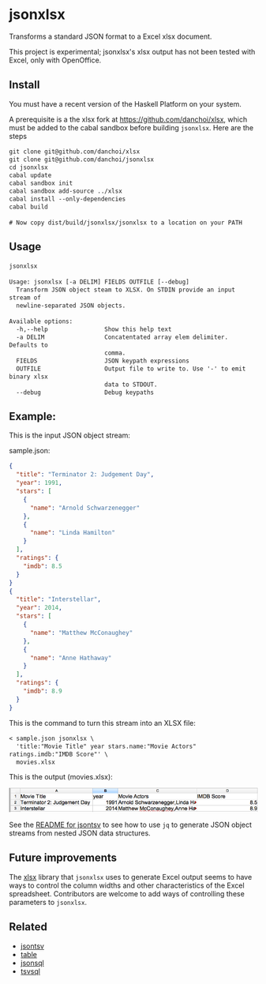 # jsonxlsx

Transforms a standard JSON format to a Excel xlsx document.

This project is experimental; jsonxlsx's xlsx output has not been tested with
Excel, only with OpenOffice.

## Install

You must have a recent version of the Haskell Platform on your system.

A prerequisite is a the xlsx fork at https://github.com/danchoi/xlsx, which 
must be added to the cabal sandbox before building `jsonxlsx`.  Here are the steps

    git clone git@github.com/danchoi/xlsx
    git clone git@github.com/danchoi/jsonxlsx
    cd jsonxlsx
    cabal update
    cabal sandbox init
    cabal sandbox add-source ../xlsx
    cabal install --only-dependencies
    cabal build

    # Now copy dist/build/jsonxlsx/jsonxlsx to a location on your PATH

## Usage

```
jsonxlsx

Usage: jsonxlsx [-a DELIM] FIELDS OUTFILE [--debug]
  Transform JSON object steam to XLSX. On STDIN provide an input stream of
  newline-separated JSON objects.

Available options:
  -h,--help                Show this help text
  -a DELIM                 Concatentated array elem delimiter. Defaults to
                           comma.
  FIELDS                   JSON keypath expressions
  OUTFILE                  Output file to write to. Use '-' to emit binary xlsx
                           data to STDOUT.
  --debug                  Debug keypaths
```

## Example: 

This is the input JSON object stream:

sample.json:

```json
{
  "title": "Terminator 2: Judgement Day",
  "year": 1991,
  "stars": [
    {
      "name": "Arnold Schwarzenegger"
    },
    {
      "name": "Linda Hamilton"
    }
  ],
  "ratings": {
    "imdb": 8.5
  }
}
{
  "title": "Interstellar",
  "year": 2014,
  "stars": [
    {
      "name": "Matthew McConaughey"
    },
    {
      "name": "Anne Hathaway"
    }
  ],
  "ratings": {
    "imdb": 8.9
  }
}
```

This is the command to turn this stream into an XLSX file:

```
< sample.json jsonxlsx \
  'title:"Movie Title" year stars.name:"Movie Actors" ratings.imdb:"IMDB Score"' \
  movies.xlsx 
```

This is the output (movies.xlsx):

![screen](https://raw.githubusercontent.com/danchoi/jsonxlsx/master/jsonxlsxscreen.png)

See the [README for jsontsv](https://github.com/danchoi/jsontsv#usage) to see how to use `jq` 
to generate JSON object streams from nested JSON data structures.


## Future improvements

The [xlsx](https://github.com/danchoi/xlsx/blob/master/src/Codec/Xlsx/Types.hs)
library that  `jsonxlsx` uses to generate Excel output seems to have ways to control
the column widths and other characteristics of the Excel spreadsheet.
Contributors are welcome to add ways of controlling these parameters to `jsonxlsx`.

## Related

* [jsontsv](https://github.com/danchoi/jsontsv)
* [table](https://github.com/danchoi/table)
* [jsonsql](https://github.com/danchoi/jsonsql)
* [tsvsql](https://github.com/danchoi/tsvsql)

 
